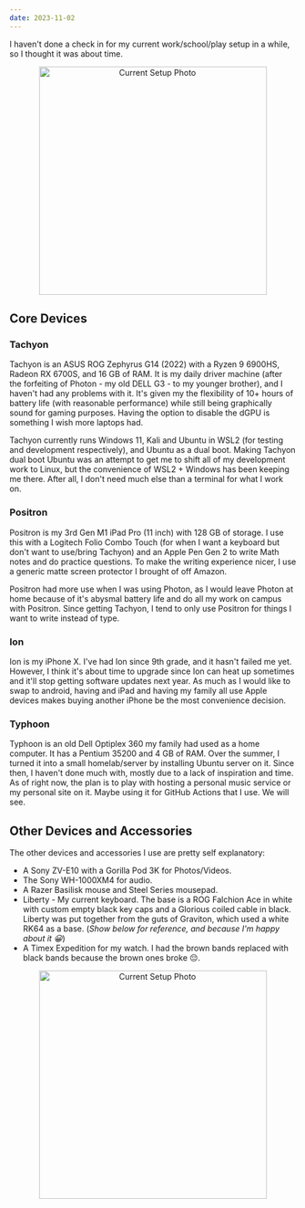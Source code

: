 ```yaml
---
date: 2023-11-02
---
```

I haven't done a check in for my current work/school/play setup in a while, so I thought it was about time.

<p align="center">
  <img src="https://rithikasilva.ca/gallery/photos/20231027_154343.jpg" alt="Current Setup Photo" width="400px"/>
</p>


## Core Devices

### Tachyon
Tachyon is an ASUS ROG Zephyrus G14 (2022) with a Ryzen 9 6900HS, Radeon RX 6700S,  and 16 GB of RAM. It is my daily driver machine (after the forfeiting of Photon - my old DELL G3 - to my younger brother), and I haven't had any problems with it. It's given my the flexibility of 10+ hours of battery life (with reasonable performance) while still being graphically sound for gaming purposes. Having the option to disable the dGPU is something I wish more laptops had.

Tachyon currently runs Windows 11, Kali and Ubuntu in WSL2 (for testing and development respectively), and Ubuntu as a dual boot. Making Tachyon dual boot Ubuntu was an attempt to get me to shift all of my development work to Linux, but the convenience of WSL2 + Windows has been keeping me there. After all, I don't need much else than a terminal for what I work on.

### Positron
Positron is my 3rd Gen M1 iPad Pro (11 inch) with 128 GB of storage. I use this with a Logitech Folio Combo Touch (for when I want a keyboard but don't want to use/bring Tachyon) and an Apple Pen Gen 2 to write Math notes and do practice questions. To make the writing experience nicer, I use a generic matte screen protector I brought of off Amazon.

Positron had more use when I was using Photon, as I would leave Photon at home because of it's abysmal battery life and do all my work on campus with Positron. Since getting Tachyon, I tend to only use Positron for things I want to write instead of type.

### Ion
Ion is my iPhone X. I've had Ion since 9th grade, and it hasn't failed me yet. However, I think it's about time to upgrade since Ion can heat up sometimes and it'll stop getting software updates next year. As much as I would like to swap to android, having and iPad and having my family all use Apple devices makes buying another iPhone be the most convenience decision.

### Typhoon
Typhoon is an old Dell Optiplex 360 my family had used as a home computer. It has a Pentium 35200 and 4 GB of RAM. Over the summer, I turned it into a small homelab/server by installing Ubuntu server on it. Since then, I haven't done much with, mostly due to a lack of inspiration and time. As of right now, the plan is to play with hosting a personal music service or my personal site on it. Maybe using it for GitHub Actions that I use. We will see.

## Other Devices and Accessories
The other devices and accessories I use are pretty self explanatory:
- A Sony ZV-E10 with a Gorilla Pod 3K for Photos/Videos. 
- The Sony WH-1000XM4 for audio.
- A Razer Basilisk mouse and Steel Series mousepad.
- Liberty - My current keyboard. The base is a ROG Falchion Ace in white with custom empty black key caps and a Glorious coiled cable in black. Liberty was put together from the guts of Graviton, which used a white RK64 as a base. (*Show below for reference, and because I'm happy about it 😀*)
- A Timex Expedition for my watch. I had the brown bands replaced with black bands because the brown ones broke 😔.

<p align="center">
  <img src="https://rithikasilva.ca/gallery/photos/20231027_154808.jpg" alt="Current Setup Photo" width="400px"/>
</p>




